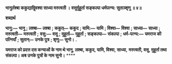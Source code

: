 **भानुर्लश्बा ककुद्यामिॢवश्वा साध्या मरुत्वती ।** **वसुर्मुहूर्ता सङ्कल्पा धर्मपत्न्य: सुताञ्शृणु ॥ ४॥** 

**शब्दार्थ** 

**भानु:—** **भानु** **; लश्बा—** **लश्बा** **; ककुत्—** **ककुद** **; यामि:—** **यामि** **; विश्वा—** **विश्वा** **; साध्या—** **साध्या** **; मरुत्वती—** **मरुत्वती** **;** **वसु:—** **वसु** **; मुहूर्ता—** **मुहूर्ता** **; सङ्कल्पा—** **संकल्पा** **; धर्म-पत्न्य:—** **यमराज की पत्नियाँ** **; सुतान्—** **उनके पुत्र** **; शृणु—** **सुनो।** **.** 

**यमराज को प्रदत्त दस कन्याओं के नाम थे भानु, लश्बा, ककुद, यामि, विश्वा, साध्या,** **मरुत्वती, वसु, मुहूर्ता तथा संकल्पा। अब उनके पुत्रों के नाम सुनो।** **** 